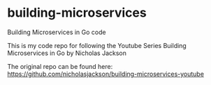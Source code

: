 # building-microservices
Building Microservices in Go code

This is my code repo for following the Youtube Series Building Microservices in Go by Nicholas Jackson

The original repo can be found here:
https://github.com/nicholasjackson/building-microservices-youtube

